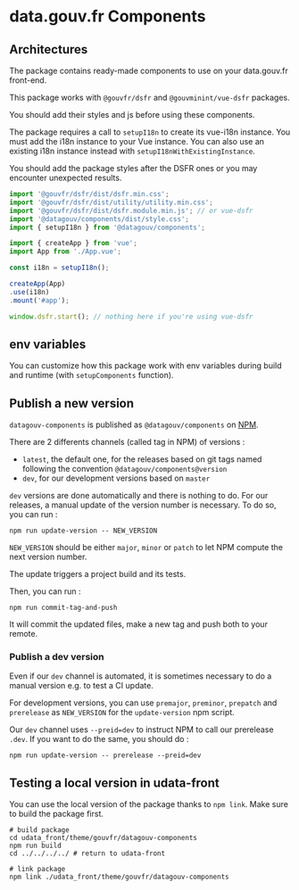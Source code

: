 # data.gouv.fr Components

## Architectures

The package contains ready-made components to use on your data.gouv.fr front-end.

This package works with `@gouvfr/dsfr` and `@gouvminint/vue-dsfr` packages.

You should add their styles and js before using these components.

The package requires a call to `setupI18n` to create its vue-i18n instance.
You must add the i18n instance to your Vue instance.
You can also use an existing i18n instance instead with `setupI18nWithExistingInstance`.

You should add the package styles after the DSFR ones or you may encounter unexpected results.

```ts
import '@gouvfr/dsfr/dist/dsfr.min.css';
import '@gouvfr/dsfr/dist/utility/utility.min.css';
import '@gouvfr/dsfr/dist/dsfr.module.min.js'; // or vue-dsfr
import '@datagouv/components/dist/style.css';
import { setupI18n } from '@datagouv/components';

import { createApp } from 'vue';
import App from './App.vue';

const i18n = setupI18n();

createApp(App)
.use(i18n)
.mount('#app');

window.dsfr.start(); // nothing here if you're using vue-dsfr
```

## env variables

You can customize how this package work with env variables during build and runtime (with `setupComponents` function).

## Publish a new version

`datagouv-components` is published as `@datagouv/components` on [NPM](https://www.npmjs.com/package/@datagouv/components).

There are 2 differents channels (called tag in NPM) of versions :
- `latest`, the default one, for the releases based on git tags named following the convention `@datagouv/components@version`
- `dev`, for our development versions based on `master`

`dev` versions are done automatically and there is nothing to do.
For our releases, a manual update of the version number is necessary. To do so, you can run :

```
npm run update-version -- NEW_VERSION
```

`NEW_VERSION` should be either `major`, `minor` or `patch` to let NPM compute the next version number.

The update triggers a project build and its tests.

Then, you can run :

```
npm run commit-tag-and-push
```

It will commit the updated files, make a new tag and push both to your remote.

### Publish a dev version

Even if our `dev` channel is automated, it is sometimes necessary to do a manual version e.g. to test a CI update.

For development versions, you can use `premajor`, `preminor`, `prepatch` and `prerelease` as `NEW_VERSION` for the `update-version` npm script.

Our `dev` channel uses `--preid=dev` to instruct NPM to call our prerelease `.dev`.
If you want to do the same, you should do :

```
npm run update-version -- prerelease --preid=dev
```

## Testing a local version in udata-front

You can use the local version of the package thanks to `npm link`.
Make sure to build the package first.

```
# build package
cd udata_front/theme/gouvfr/datagouv-components
npm run build
cd ../../../../ # return to udata-front

# link package
npm link ./udata_front/theme/gouvfr/datagouv-components
```
